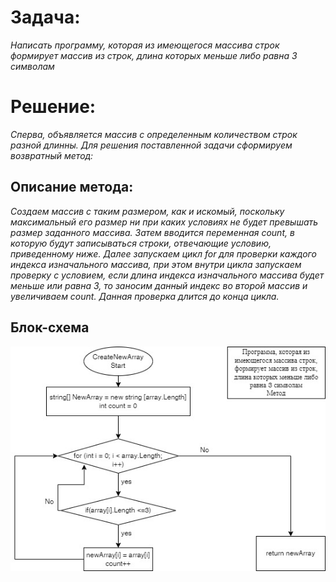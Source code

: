 # Задача: 
_Написать программу, которая из имеющегося массива строк формирует массив из строк, длина которых меньше либо равна 3 символам_ 
# Решение:
_Сперва, объявляется массив с определенным количеством строк разной длинны. Для решения поставленной задачи сформируем возвратный метод:_
## Описание метода:   
_Создаем массив с таким размером, как и искомый, поскольку максимальный его размер ни при каких условиях не будет превышать размер заданного массива. Затем вводится переменная count, в которую будут записываться строки, отвечающие условию, приведенному ниже. Далее запускаем цикл for для проверки каждого индекса изначального массива, при этом внутри цикла запускаем проверку с условием, если длина индекса изначального массива будет меньше или равна 3, то заносим данный индекс во второй массив и увеличиваем count. Данная проверка длится до конца цикла._

## Блок-схема
![Блок-схема](Method.jpg) 

